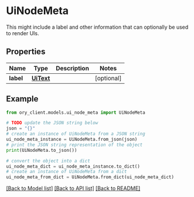 # UiNodeMeta

This might include a label and other information that can optionally be used to render UIs.

## Properties

Name | Type | Description | Notes
------------ | ------------- | ------------- | -------------
**label** | [**UiText**](UiText.md) |  | [optional] 

## Example

```python
from ory_client.models.ui_node_meta import UiNodeMeta

# TODO update the JSON string below
json = "{}"
# create an instance of UiNodeMeta from a JSON string
ui_node_meta_instance = UiNodeMeta.from_json(json)
# print the JSON string representation of the object
print(UiNodeMeta.to_json())

# convert the object into a dict
ui_node_meta_dict = ui_node_meta_instance.to_dict()
# create an instance of UiNodeMeta from a dict
ui_node_meta_from_dict = UiNodeMeta.from_dict(ui_node_meta_dict)
```
[[Back to Model list]](../README.md#documentation-for-models) [[Back to API list]](../README.md#documentation-for-api-endpoints) [[Back to README]](../README.md)


